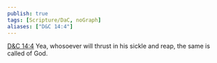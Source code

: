 ```yaml
---
publish: true
tags: [Scripture/DaC, noGraph]
aliases: ["D&C 14:4"]
---
```

[D&C 14:4](https://churchofjesuschrist.org/study/scriptures/dc-testament/dc/14?lang=eng&id=p4#p4) Yea, whosoever will thrust in his sickle and reap, the same is called of God.
